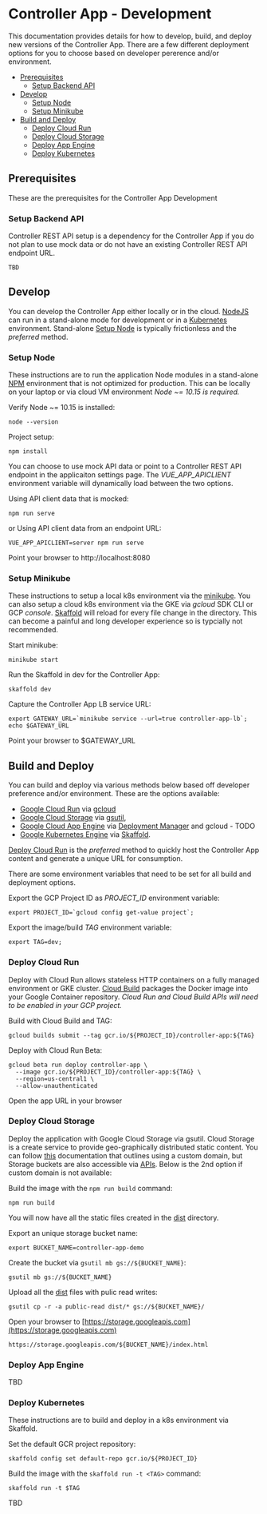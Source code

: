 # Controller App - Development
This documentation provides details for how to develop, build, and deploy new versions of the Controller App. There are a few different deployment options for you to choose based on developer pererence and/or environment.

* [Prerequisites](#prereqs)
  * [Setup Backend API](#setup_backend)
* [Develop](#develop)
  * [Setup Node](#setup_node)
  * [Setup Minikube](#setup_minikube)
* [Build and Deploy](#build_and_deploy)
  * [Deploy Cloud Run](#deploy_cloud_run)
  * [Deploy Cloud Storage](#deploy_cloud_storage)
  * [Deploy App Engine](#deploy_app_engine)
  * [Deploy Kubernetes](#deploy_kubernetes)


## <a name="prereqs">Prerequisites</a>
These are the prerequisites for the Controller App Development


### <a name="setup_backend">Setup Backend API</a>
Controller REST API setup is a dependency for the Controller App if you do not plan to use mock data or do not have an existing Controller REST API endpoint URL.

    TBD


## <a name="develop">Develop</a>
You can develop the Controller App either locally or in the cloud. [NodeJS](https://nodejs.org/en/) can run in a stand-alone mode for development or in a [Kubernetes](https://kubernetes.io/) environment. Stand-alone [Setup Node](#setup_node) is typically frictionless and the _preferred_ method.


### <a name="setup_node">Setup Node</a>
These instructions are to run the application Node modules in a stand-alone [NPM](https://www.npmjs.com/) environment that is not optimized for production. This can be locally on your laptop or via cloud VM environment _Node ~= 10.15 is required._

Verify Node ~= 10.15 is installed:

    node --version

Project setup:

    npm install

You can choose to use mock API data or point to a Controller REST API endpoint in the applicaiton settings page. The *VUE_APP_APICLIENT* environment variable will dynamically load between the two options.

Using API client data that is mocked:

    npm run serve

or Using API client data from an endpoint URL:

    VUE_APP_APICLIENT=server npm run serve

Point your browser to http://localhost:8080


### <a name="setup_minikube">Setup Minikube</a>
These instructions to setup a local k8s environment via the [minikube](https://kubernetes.io/docs/setup/minikube/). You can also setup a cloud k8s environment via the GKE via *gcloud* SDK CLI or GCP *console*. [Skaffold](https://github.com/GoogleContainerTools/skaffold) will reload for every file change in the directory. This can become a painful and long developer experience so is typcially not recommended.

Start minikube:

    minikube start

Run the Skaffold in dev for the Controller App:

    skaffold dev

Capture the Controller App LB service URL:

    export GATEWAY_URL=`minikube service --url=true controller-app-lb`; echo $GATEWAY_URL

Point your browser to $GATEWAY_URL


## <a name="build_and_deploy">Build and Deploy</a>
You can build and deploy via various methods below based off developer preference and/or environment. These are the options available:

  * [Google Cloud Run](https://cloud.google.com/run/) via [gcloud](https://cloud.google.com/sdk/)
  * [Google Cloud Storage](https://cloud.google.com/storage) via [gsutil](https://cloud.google.com/storage/docs/gsutil),
  * [Google Cloud App Engine](https://cloud.google.com/appengine/) via [Deployment Manager](https://cloud.google.com/deployment-manager/) and gcloud - TODO
  * [Google Kubernetes Engine](https://cloud.google.com/kubernetes-engine/) via [Skaffold](https://github.com/GoogleContainerTools/skaffold).

[Deploy Cloud Run](#deploy_cloud_run) is the _preferred_ method to quickly host the Controller App content and generate a unique URL for consumption.

There are some environment variables that need to be set for all build and deployment options.

Export the GCP Project ID as *PROJECT_ID* environment variable:

    export PROJECT_ID=`gcloud config get-value project`;

Export the image/build *TAG* environment variable:

    export TAG=dev;


### <a name="deploy_cloud_run">Deploy Cloud Run</a>
Deploy with Cloud Run allows stateless HTTP containers on a fully managed environment or GKE cluster. [Cloud Build](https://cloud.google.com/run/docs/quickstarts/build-and-deploy#containerizing) packages the Docker image into your Google Container repository.
_Cloud Run and Cloud Build APIs will need to be enabled in your GCP project._

Build with Cloud Build and TAG:

    gcloud builds submit --tag gcr.io/${PROJECT_ID}/controller-app:${TAG}

Deploy with Cloud Run Beta:

    gcloud beta run deploy controller-app \
      --image gcr.io/${PROJECT_ID}/controller-app:${TAG} \
      --region=us-central1 \
      --allow-unauthenticated

Open the app URL in your browser


### <a name="deploy_cloud_storage">Deploy Cloud Storage</a>
Deploy the application with Google Cloud Storage via gsutil. Cloud Storage is a create service to provide geo-graphically distributed static content. You can follow [this](https://cloud.google.com/storage/docs/hosting-static-website) documentation that outlines using a custom domain, but Storage buckets are also accessible via [APIs](https://storage.googleapis.com). Below is the 2nd option if custom domain is not available:

Build the image with the `npm run build` command:

    npm run build

You will now have all the static files created in the [dist](./dist) directory.

Export an unique storage bucket name:

    export BUCKET_NAME=controller-app-demo

Create the bucket via `gsutil mb gs://${BUCKET_NAME}`:

    gsutil mb gs://${BUCKET_NAME}

Upload all the [dist](./dist) files with pulic read writes:

    gsutil cp -r -a public-read dist/* gs://${BUCKET_NAME}/

Open your browser to [https://storage.googleapis.com](https://storage.googleapis.com)

    https://storage.googleapis.com/${BUCKET_NAME}/index.html


### <a name="deploy_app_engine">Deploy App Engine</a>
TBD

### <a name="deploy_kubernetes">Deploy Kubernetes</a>
These instructions are to build and deploy in a k8s environment via Skaffold.

Set the default GCR project repository:

    skaffold config set default-repo gcr.io/${PROJECT_ID}

Build the image with the `skaffold run -t <TAG>` command:

    skaffold run -t $TAG

TBD
